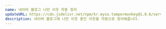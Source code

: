 ```yaml
---
name: 네이버 블로그 나만 이웃 자동 정리
updateURL: https://cdn.jsdelivr.net/npm/kr.myso.tampermonkey@1.0.6/service/com.naver.blog-crossfollow.user.js
description: 네이버 블로그에 나만 이웃 중인 이웃을 자동으로 정리해줍니다.
---
```

